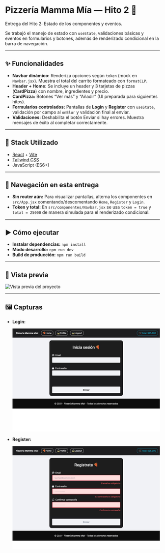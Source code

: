 # Pizzería Mamma Mía — Hito 2 🍕

Entrega del Hito 2: Estado de los componentes y eventos.

Se trabajó el manejo de estado con `useState`, validaciones básicas y eventos en formularios y botones, además de renderizado condicional en la barra de navegación.

---

## ✨ Funcionalidades
- **Navbar dinámico:** Renderiza opciones según `token` (mock en `Navbar.jsx`). Muestra el total del carrito formateado con `formatCLP`.
- **Header + Home:** Se incluye un header y 3 tarjetas de pizzas (**CardPizza**) con nombre, ingredientes y precio.
- **CardPizza:** Botones “Ver más” y “Añadir” (UI preparada para siguientes hitos).
- **Formularios controlados:** Pantallas de **Login** y **Register** con `useState`, validación por campo al `onBlur` y validación final al enviar.
- **Validaciones:** Deshabilita el botón Enviar si hay errores. Muestra mensajes de éxito al completar correctamente.

---

## 🚀 Stack Utilizado
- [React](https://reactjs.org/) + [Vite](https://vitejs.dev/)
- [Tailwind CSS](https://tailwindcss.com/)
- JavaScript (ES6+)

---

## 🧭 Navegación en esta entrega
- **Sin router aún:** Para visualizar pantallas, alterna los componentes en `src/App.jsx` comentando/descomentando `Home`, `Register` y `Login`.
- **Token y total:** En `src/componentes/Navbar.jsx` se usa `token = true` y `total = 25000` de manera simulada para el renderizado condicional.

---

## ▶️ Cómo ejecutar
- **Instalar dependencias:** `npm install`
- **Modo desarrollo:** `npm run dev`
- **Build de producción:** `npm run build`

---

## 📸 Vista previa
![Vista previa del proyecto](./public/preview.jpeg)

---

## 🖼️ Capturas
- **Login:**
  
  ![Pantalla de Login](./public/login.jpeg)

- **Register:**
  
  ![Pantalla de Register](./public/register.jpeg)
